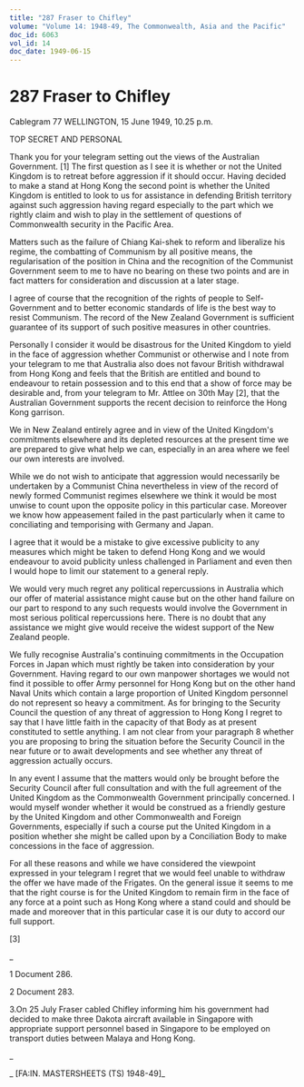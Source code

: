 ```yaml
---
title: "287 Fraser to Chifley"
volume: "Volume 14: 1948-49, The Commonwealth, Asia and the Pacific"
doc_id: 6063
vol_id: 14
doc_date: 1949-06-15
---
```


# 287 Fraser to Chifley

Cablegram 77 WELLINGTON, 15 June 1949, 10.25 p.m.

TOP SECRET AND PERSONAL

Thank you for your telegram setting out the views of the Australian Government. [1] The first question as I see it is whether or not the United Kingdom is to retreat before aggression if it should occur. Having decided to make a stand at Hong Kong the second point is whether the United Kingdom is entitled to look to us for assistance in defending British territory against such aggression having regard especially to the part which we rightly claim and wish to play in the settlement of questions of Commonwealth security in the Pacific Area.

Matters such as the failure of Chiang Kai-shek to reform and liberalize his regime, the combatting of Communism by all positive means, the regularisation of the position in China and the recognition of the Communist Government seem to me to have no bearing on these two points and are in fact matters for consideration and discussion at a later stage.

I agree of course that the recognition of the rights of people to Self-Government and to better economic standards of life is the best way to resist Communism. The record of the New Zealand Government is sufficient guarantee of its support of such positive measures in other countries.

Personally I consider it would be disastrous for the United Kingdom to yield in the face of aggression whether Communist or otherwise and I note from your telegram to me that Australia also does not favour British withdrawal from Hong Kong and feels that the British are entitled and bound to endeavour to retain possession and to this end that a show of force may be desirable and, from your telegram to Mr. Attlee on 30th May [2], that the Australian Government supports the recent decision to reinforce the Hong Kong garrison.

We in New Zealand entirely agree and in view of the United Kingdom's commitments elsewhere and its depleted resources at the present time we are prepared to give what help we can, especially in an area where we feel our own interests are involved.

While we do not wish to anticipate that aggression would necessarily be undertaken by a Communist China nevertheless in view of the record of newly formed Communist regimes elsewhere we think it would be most unwise to count upon the opposite policy in this particular case. Moreover we know how appeasement failed in the past particularly when it came to conciliating and temporising with Germany and Japan.

I agree that it would be a mistake to give excessive publicity to any measures which might be taken to defend Hong Kong and we would endeavour to avoid publicity unless challenged in Parliament and even then I would hope to limit our statement to a general reply.

We would very much regret any political repercussions in Australia which our offer of material assistance might cause but on the other hand failure on our part to respond to any such requests would involve the Government in most serious political repercussions here. There is no doubt that any assistance we might give would receive the widest support of the New Zealand people.

We fully recognise Australia's continuing commitments in the Occupation Forces in Japan which must rightly be taken into consideration by your Government. Having regard to our own manpower shortages we would not find it possible to offer Army personnel for Hong Kong but on the other hand Naval Units which contain a large proportion of United Kingdom personnel do not represent so heavy a commitment. As for bringing to the Security Council the question of any threat of aggression to Hong Kong I regret to say that I have little faith in the capacity of that Body as at present constituted to settle anything. I am not clear from your paragraph 8 whether you are proposing to bring the situation before the Security Council in the near future or to await developments and see whether any threat of aggression actually occurs.

In any event I assume that the matters would only be brought before the Security Council after full consultation and with the full agreement of the United Kingdom as the Commonwealth Government principally concerned. I would myself wonder whether it would be construed as a friendly gesture by the United Kingdom and other Commonwealth and Foreign Governments, especially if such a course put the United Kingdom in a position whether she might be called upon by a Conciliation Body to make concessions in the face of aggression.

For all these reasons and while we have considered the viewpoint expressed in your telegram I regret that we would feel unable to withdraw the offer we have made of the Frigates. On the general issue it seems to me that the right course is for the United Kingdom to remain firm in the face of any force at a point such as Hong Kong where a stand could and should be made and moreover that in this particular case it is our duty to accord our full support.

[3]

_

1 Document 286.

2 Document 283.

3.On 25 July Fraser cabled Chifley informing him his government had decided to make three Dakota aircraft available in Singapore with appropriate support personnel based in Singapore to be employed on transport duties between Malaya and Hong Kong.

_

_ [FA:IN. MASTERSHEETS (TS) 1948-49]_
